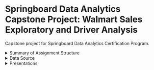 # Springboard Data Analytics Capstone Project:  Walmart Sales Exploratory and Driver Analysis
Capstone project for Springboard Data Analytics Certification Program.
<details>
<summary> Summary of Assignment Structure </summary>
This capstone project is a showcase of various technical skills, presentation capabilities, and analytical techniques learned through the course.

The assignment consisted of three primary steps.
1. Locate data source
2. Prepare and analyze data
3. Present analysis
</details>

<details>
<summary> Data Source </summary>
SAHU, A. K. (2023, April). Walmart Data Analysis and Forecasting. Kaggle. https://www.kaggle.com/datasets/asahu40/walmart-data-analysis-and-forcasting 
</details>

<details>
<summary> Presentations </summary>
  <b>Mock Internal Presentation</b><br>
  A mock-internal presentation with intended auidence of other data analysts.  Presentation of process and prospective visualizations constructed and presented with PowerPoint.<br>
  <u>Presentation Link</u>: https://1drv.ms/p/s!AsejcA5eFBxZg1gLxhHWGe4ix9Mc?e=y3PC8e <br>
  <br>
  <b>Mock External Presentation</b><br>
  Final visualizations and resulting key findings, insights, and recommendations constructed and presented in Tableau. <br>
  <u>Presentation Link:</u> <i>link coming soon</i>
</details>
